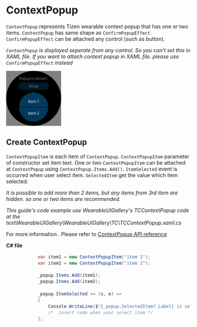 # ContextPopup
`ContextPopup` represents Tizen wearable context popup that has one or two items.
`ContextPopup` has same shape as `ConfirmPopupEffect`. `ConfirmPopupEffect` can be attached any control (such as button).

*`ContextPopup` is displayed seperate from any control. So you can't set this in XAML file.*
*If you want to attach context popup in XAML file. please use `ConfirmPopupEffect` instead*

<img src="data/context_popup.png" alt="Drawing" style="width: 150px;"/>


## Create ContextPopup
`ContextPopupItem` is each item of `ContextPopup`. `ContextPopupItem` parameter of constructor set item text.
One or two `ContextPopupItem` can be attached at `ContextPopup` using `ContextPopup.Items.Add()`. `ItemSelected` event is occurred when user select item. `SelectedItem` get the value which item selected.

*It is possible to add more than 2 items, but any items from 3rd item are hidden. so one or two items are recommended.*

_This guide's code example use WearableUIGallery's TCContextPopup code at the test\WearableUIGallery\WearableUIGallery\TC\TCContextPopup.xaml.cs_

For more information . Please refer to [ContextPopup  API reference](https://github.sec.samsung.net/pages/dotnet/tizen-circular-ui/api/Tizen.Wearable.CircularUI.Forms.ContextPopup.html)

**C# file**
```cs
            var item1 = new ContextPopupItem("item 1");
            var item2 = new ContextPopupItem("item 2");

            _popup.Items.Add(item1);
            _popup.Items.Add(item2);

            _popup.ItemSelected += (s, e) =>
            {
                Console.WriteLine($"{_popup.SelectedItem?.Label} is selected");
                /*  insert code when user select item */
            };
```
